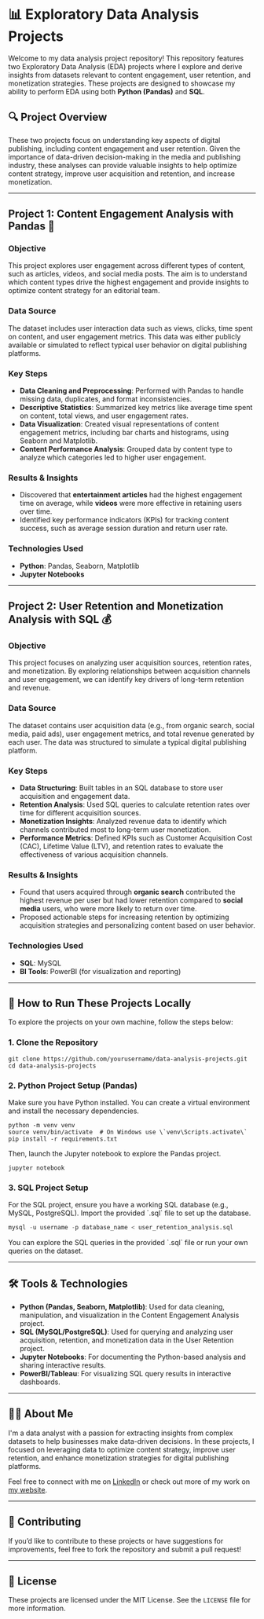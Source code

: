 
# 📊 Exploratory Data Analysis Projects

Welcome to my data analysis project repository! This repository features two Exploratory Data Analysis (EDA) projects where I explore and derive insights from datasets relevant to content engagement, user retention, and monetization strategies. These projects are designed to showcase my ability to perform EDA using both **Python (Pandas)** and **SQL**.

## 🔍 Project Overview

These two projects focus on understanding key aspects of digital publishing, including content engagement and user retention. Given the importance of data-driven decision-making in the media and publishing industry, these analyses can provide valuable insights to help optimize content strategy, improve user acquisition and retention, and increase monetization.

---

## Project 1: Content Engagement Analysis with Pandas 📰

### **Objective**
This project explores user engagement across different types of content, such as articles, videos, and social media posts. The aim is to understand which content types drive the highest engagement and provide insights to optimize content strategy for an editorial team.

### **Data Source**
The dataset includes user interaction data such as views, clicks, time spent on content, and user engagement metrics. This data was either publicly available or simulated to reflect typical user behavior on digital publishing platforms.

### **Key Steps**
- **Data Cleaning and Preprocessing**: Performed with Pandas to handle missing data, duplicates, and format inconsistencies.
- **Descriptive Statistics**: Summarized key metrics like average time spent on content, total views, and user engagement rates.
- **Data Visualization**: Created visual representations of content engagement metrics, including bar charts and histograms, using Seaborn and Matplotlib.
- **Content Performance Analysis**: Grouped data by content type to analyze which categories led to higher user engagement.

### **Results & Insights**
- Discovered that **entertainment articles** had the highest engagement time on average, while **videos** were more effective in retaining users over time.
- Identified key performance indicators (KPIs) for tracking content success, such as average session duration and return user rate.

### **Technologies Used**
- **Python**: Pandas, Seaborn, Matplotlib
- **Jupyter Notebooks**

---

## Project 2: User Retention and Monetization Analysis with SQL 💰

### **Objective**
This project focuses on analyzing user acquisition sources, retention rates, and monetization. By exploring relationships between acquisition channels and user engagement, we can identify key drivers of long-term retention and revenue.

### **Data Source**
The dataset contains user acquisition data (e.g., from organic search, social media, paid ads), user engagement metrics, and total revenue generated by each user. The data was structured to simulate a typical digital publishing platform.

### **Key Steps**
- **Data Structuring**: Built tables in an SQL database to store user acquisition and engagement data.
- **Retention Analysis**: Used SQL queries to calculate retention rates over time for different acquisition sources.
- **Monetization Insights**: Analyzed revenue data to identify which channels contributed most to long-term user monetization.
- **Performance Metrics**: Defined KPIs such as Customer Acquisition Cost (CAC), Lifetime Value (LTV), and retention rates to evaluate the effectiveness of various acquisition channels.

### **Results & Insights**
- Found that users acquired through **organic search** contributed the highest revenue per user but had lower retention compared to **social media** users, who were more likely to return over time.
- Proposed actionable steps for increasing retention by optimizing acquisition strategies and personalizing content based on user behavior.

### **Technologies Used**
- **SQL**: MySQL
- **BI Tools**: PowerBI (for visualization and reporting)

---

## 🚀 How to Run These Projects Locally

To explore the projects on your own machine, follow the steps below:

### 1. Clone the Repository
```
git clone https://github.com/yourusername/data-analysis-projects.git
cd data-analysis-projects
```

### 2. Python Project Setup (Pandas)
Make sure you have Python installed. You can create a virtual environment and install the necessary dependencies.

```
python -m venv venv
source venv/bin/activate  # On Windows use \`venv\Scripts.activate\`
pip install -r requirements.txt
```

Then, launch the Jupyter notebook to explore the Pandas project.

```
jupyter notebook
```

### 3. SQL Project Setup
For the SQL project, ensure you have a working SQL database (e.g., MySQL, PostgreSQL). Import the provided \`.sql\` file to set up the database.

```sql
mysql -u username -p database_name < user_retention_analysis.sql
```

You can explore the SQL queries in the provided \`.sql\` file or run your own queries on the dataset.

---

## 🛠️ Tools & Technologies
- **Python (Pandas, Seaborn, Matplotlib)**: Used for data cleaning, manipulation, and visualization in the Content Engagement Analysis project.
- **SQL (MySQL/PostgreSQL)**: Used for querying and analyzing user acquisition, retention, and monetization data in the User Retention project.
- **Jupyter Notebooks**: For documenting the Python-based analysis and sharing interactive results.
- **PowerBI/Tableau**: For visualizing SQL query results in interactive dashboards.

---

## 👨‍💻 About Me
I'm a data analyst with a passion for extracting insights from complex datasets to help businesses make data-driven decisions. In these projects, I focused on leveraging data to optimize content strategy, improve user retention, and enhance monetization strategies for digital publishing platforms.

Feel free to connect with me on [LinkedIn](#) or check out more of my work on [my website](#).

---

## 🤝 Contributing
If you’d like to contribute to these projects or have suggestions for improvements, feel free to fork the repository and submit a pull request!

---

## 📄 License
These projects are licensed under the MIT License. See the `LICENSE` file for more information.

